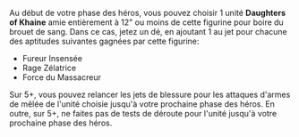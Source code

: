 Au début de votre phase des héros, vous pouvez choisir 1 unité **Daughters of Khaine** amie 
entièrement à 12" ou moins de cette figurine pour boire du brouet de sang. Dans ce cas, jetez un dé, 
en ajoutant 1 au jet pour chacune des aptitudes suivantes gagnées par cette figurine: 

- Fureur Insensée 
- Rage Zélatrice 
- Force du Massacreur 

Sur 5+, vous pouvez relancer les jets de blessure pour les attaques d'armes de mêlée de l'unité 
choisie jusqu'à votre prochaine phase des héros. En outre, sur 5+, ne faites pas de tests de 
déroute pour l'unité jusqu'à votre prochaine phase des héros. 